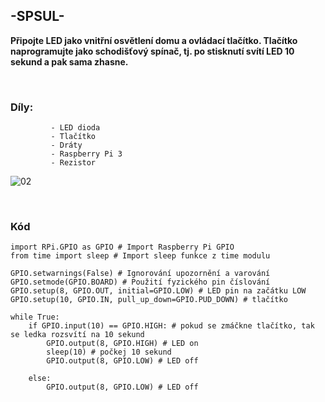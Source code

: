 ## -SPSUL-

**Připojte LED jako vnitřní osvětlení domu a ovládací tlačítko. Tlačítko naprogramujte jako schodišťový spínač, tj. po stisknutí svítí LED 10 sekund a pak sama zhasne.**

<br>

### Díly:
             - LED dioda
             - Tlačítko
             - Dráty 
             - Raspberry Pi 3 
             - Rezistor
     
![02](https://git.nag-iot.zcu.cz/NAG-IoT/tym-14/raw/branch/master/02/ukol02.png)
    
<br>

### Kód

```
import RPi.GPIO as GPIO # Import Raspberry Pi GPIO 
from time import sleep # Import sleep funkce z time modulu

GPIO.setwarnings(False) # Ignorování upozornění a varování
GPIO.setmode(GPIO.BOARD) # Použití fyzického pin číslování
GPIO.setup(8, GPIO.OUT, initial=GPIO.LOW) # LED pin na začátku LOW
GPIO.setup(10, GPIO.IN, pull_up_down=GPIO.PUD_DOWN) # tlačítko

while True:
    if GPIO.input(10) == GPIO.HIGH: # pokud se zmáčkne tlačítko, tak se ledka rozsvítí na 10 sekund
        GPIO.output(8, GPIO.HIGH) # LED on
        sleep(10) # počkej 10 sekund
        GPIO.output(8, GPIO.LOW) # LED off
        
    else:
        GPIO.output(8, GPIO.LOW) # LED off
```



